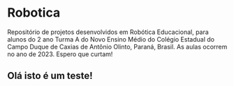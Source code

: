 # Robotica
Repositório de projetos desenvolvidos em Robótica Educacional, para alunos do 2 ano Turma A do Novo Ensino Médio do Colégio Estadual do Campo Duque de Caxias de Antônio Olinto, Paraná, Brasil. As aulas ocorrem no ano de 2023. Espero que curtam!
## Olá isto é um teste!